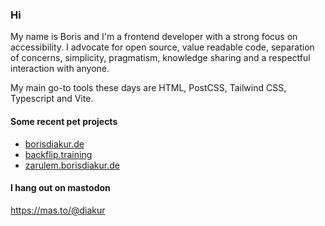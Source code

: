 ### Hi

My name is Boris and I'm a frontend developer with a strong focus on accessibility. I advocate for open source, value readable code, separation of concerns, simplicity, pragmatism, knowledge sharing and a respectful interaction with anyone.

My main go-to tools these days are HTML, PostCSS, Tailwind CSS, Typescript and Vite.

#### Some recent pet projects
- [borisdiakur.de](https://borisdiakur.de)
- [backflip.training](https://backflip.training)
- [zarulem.borisdiakur.de](https://zarulem.borisdiakur.de)

#### I hang out on mastodon

https://mas.to/@diakur
